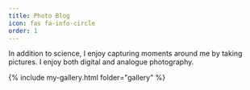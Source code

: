 ```yaml
---
title: Photo Blog
icon: fas fa-info-circle
order: 1
---
```


In addition to science, I enjoy capturing moments around me by taking pictures. I enjoy both digital and analogue photography. 

{% include my-gallery.html folder="gallery" %}